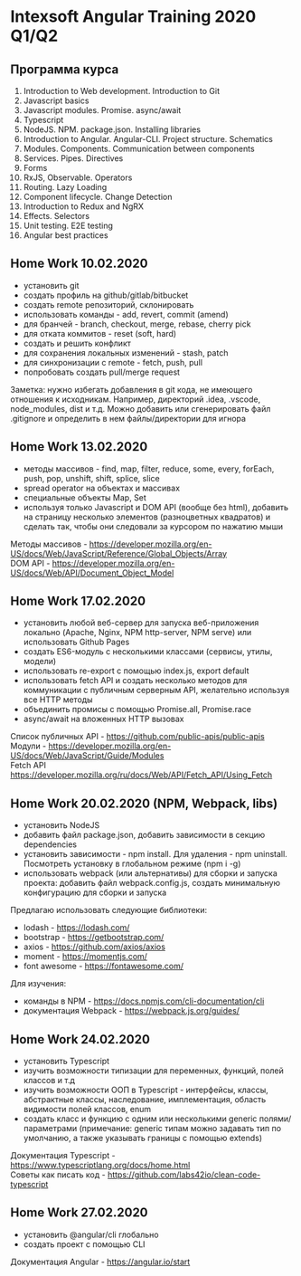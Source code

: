# Intexsoft Angular Training 2020 Q1/Q2

## Программа курса

1. Introduction to Web development. Introduction to Git
2. Javascript basics
3. Javascript modules. Promise. async/await
4. Typescript
5. NodeJS. NPM. package.json. Installing libraries
6. Introduction to Angular. Angular-CLI. Project structure. Schematics
7. Modules. Components. Communication between components
8. Services. Pipes. Directives
9. Forms
10. RxJS, Observable. Operators
11. Routing. Lazy Loading
12. Component lifecycle. Change Detection
13. Introduction to Redux and NgRX
14. Effects. Selectors
15. Unit testing. E2E testing
16. Angular best practices

## Home Work 10.02.2020

* установить git
* создать профиль на github/gitlab/bitbucket
* создать remote репозиторий, склонировать
* использовать команды - add, revert, commit (amend)
* для бранчей - branch, checkout, merge, rebase, cherry pick
* для отката коммитов - reset (soft, hard)
* создать и решить конфликт
* для сохранения локальных изменений - stash, patch
* для синхронизации с remote - fetch, push, pull
* попробовать создать pull/merge request

Заметка: нужно избегать добавления в git кода, не имеющего отношения к исходникам. Например, директорий .idea, .vscode, node_modules, dist
 и т.д. Можно добавить или сгенерировать файл .gitignore и определить в нем файлы/директории для игнора
 
 ## Home Work 13.02.2020
 
 * методы массивов - find, map, filter, reduce, some, every, forEach, push, pop, unshift, shift, splice, slice
 * spread operator на объектах и массивах
 * специальные объекты Map, Set
 * используя только Javascript и DOM API (вообще без html), добавить на страницу несколько элементов (разноцветных квадратов) и сделать так, чтобы они следовали за курсором по нажатию мыши

Методы массивов - https://developer.mozilla.org/en-US/docs/Web/JavaScript/Reference/Global_Objects/Array  
DOM API - https://developer.mozilla.org/en-US/docs/Web/API/Document_Object_Model

## Home Work 17.02.2020

* установить любой веб-сервер для запуска веб-приложения локально (Apache, Nginx, NPM http-server, NPM serve) или использовать Github Pages
* создать ES6-модуль с несколькими классами (сервисы, утилы, модели)
* использовать re-export с помощью index.js, export default
* использовать fetch API и создать несколько методов для коммуникации с публичным серверным API, желательно используя все HTTP методы
* объединить промисы с помощью Promise.all, Promise.race
* async/await на вложенных HTTP вызовах

Список публичных API - https://github.com/public-apis/public-apis  
Модули - https://developer.mozilla.org/en-US/docs/Web/JavaScript/Guide/Modules  
Fetch API https://developer.mozilla.org/ru/docs/Web/API/Fetch_API/Using_Fetch


## Home Work 20.02.2020 (NPM, Webpack, libs)

* установить NodeJS
* добавить файл package.json, добавить зависимости в секцию dependencies
* установить зависимости - npm install. Для удаления - npm uninstall. Посмотреть установку в глобальном режиме (npm i -g)
* использовать webpack (или альтернативы) для сборки и запуска проекта: добавить файл webpack.config.js, создать минимальную  конфигурацию для сборки и запуска

Предлагаю использовать следующие библиотеки:
 * lodash - https://lodash.com/
 * bootstrap - https://getbootstrap.com/
 * axios - https://github.com/axios/axios
 * moment - https://momentjs.com/
 * font awesome - https://fontawesome.com/
 
 Для изучения:
 * команды в NPM - https://docs.npmjs.com/cli-documentation/cli
 * документация Webpack - https://webpack.js.org/guides/

## Home Work 24.02.2020

* установить Typescript
* изучить возможности типизации для переменных, функций, полей классов и т.д
* изучить возможности OOП в Typescript - интерфейсы, классы, абстрактные классы, наследование, имплементация, область видимости полей классов, enum
* создать класс и функцию с одним или несколькими generic полями/параметрами (примечание: generic типам можно задавать тип по умолчанию, а также указывать границы с помощью extends)

Документация Typescript - https://www.typescriptlang.org/docs/home.html  
Советы как писать код - https://github.com/labs42io/clean-code-typescript

## Home Work 27.02.2020

* установить @angular/cli глобально
* создать проект с помощью CLI

Документация Angular - https://angular.io/start

